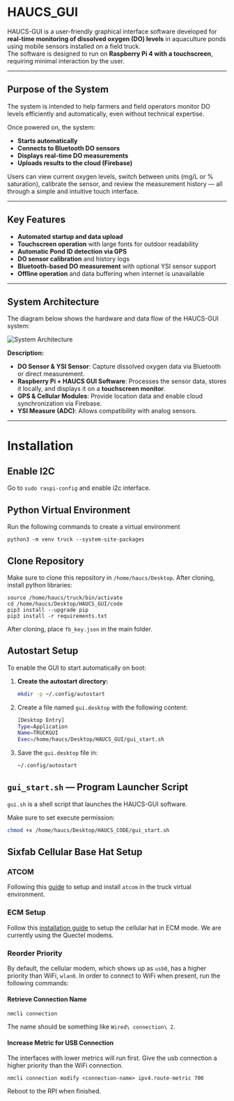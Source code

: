 # HAUCS_GUI

HAUCS-GUI is a user-friendly graphical interface software developed for **real-time monitoring of dissolved oxygen (DO) levels** in aquaculture ponds using mobile sensors installed on a field truck.  
The software is designed to run on **Raspberry Pi 4 with a touchscreen**, requiring minimal interaction by the user.

---

## Purpose of the System
The system is intended to help farmers and field operators monitor DO levels efficiently and automatically, even without technical expertise.

Once powered on, the system:
- **Starts automatically**
- **Connects to Bluetooth DO sensors**
- **Displays real-time DO measurements**
- **Uploads results to the cloud (Firebase)**

Users can view current oxygen levels, switch between units (mg/L or % saturation), calibrate the sensor, and review the measurement history — all through a simple and intuitive touch interface.

---

## Key Features
- **Automated startup and data upload**
- **Touchscreen operation** with large fonts for outdoor readability
- **Automatic Pond ID detection via GPS**
- **DO sensor calibration** and history logs
- **Bluetooth-based DO measurement** with optional YSI sensor support
- **Offline operation** and data buffering when internet is unavailable

---

## System Architecture
The diagram below shows the hardware and data flow of the HAUCS-GUI system:

![System Architecture](architecture.png)

**Description:**
- **DO Sensor & YSI Sensor**: Capture dissolved oxygen data via Bluetooth or direct measurement.
- **Raspberry Pi + HAUCS GUI Software**: Processes the sensor data, stores it locally, and displays it on a **touchscreen monitor**.
- **GPS & Cellular Modules**: Provide location data and enable cloud synchronization via Firebase.
- **YSI Measure (ADC)**: Allows compatibility with analog sensors.

---
# Installation

## Enable I2C
Go to `sudo raspi-config` and enable i2c interface.

## Python Virtual Environment
Run the following commands to create a virtual environment
```
python3 -m venv truck --system-site-packages
```

## Clone Repository
Make sure to clone this repository in `/home/haucs/Desktop`. After cloning, install python libraries:

```
source /home/haucs/truck/bin/activate
cd /home/haucs/Desktop/HAUCS_GUI/code
pip3 install --upgrade pip
pip3 install -r requirements.txt
```
After cloning, place `fb_key.json` in the main folder. 

## Autostart Setup
To enable the GUI to start automatically on boot:

1. **Create the autostart directory:**
   ```bash
   mkdir -p ~/.config/autostart
   ```
2. Create a file named `gui.desktop` with the following content:
   ```bash
   [Desktop Entry]
   Type=Application
   Name=TRUCKGUI
   Exec=/home/haucs/Desktop/HAUCS_GUI/gui_start.sh
   ```
3. Save the `gui.desktop` file in:
   ```bash
   ~/.config/autostart
   ```

## `gui_start.sh` — Program Launcher Script
`gui.sh` is a shell script that launches the HAUCS-GUI software.

Make sure to set execute permission:
```bash
chmod +x /home/haucs/Desktop/HAUCS_CODE/gui_start.sh
```

## Sixfab Cellular Base Hat Setup

### ATCOM

Following this [guide](https://docs.sixfab.com/page/sending-at-commands) to setup and install `atcom` in the truck virtual environment.

### ECM Setup

Follow this [installation guide](https://docs.sixfab.com/page/cellular-internet-connection-in-ecm-mode) to setup the cellular hat in ECM mode. We are currently using the Quectel modems. 

### Reorder Priority

By default, the cellular modem, which shows up as `usb0`, has a higher priority than WiFi, `wlan0`. In order to connect to WiFi when present, run the following commands:

#### Retrieve Connection Name
```
nmcli connection
```
The name should be something like `Wired\ connection\ 2`.
#### Increase Metric for USB Connection
The interfaces with lower metrics will run first. Give the usb connection a higher priority than the WiFi connection. 
```
nmcli connection modify <connection-name> ipv4.route-metric 700
```
Reboot to the RPI when finished.
